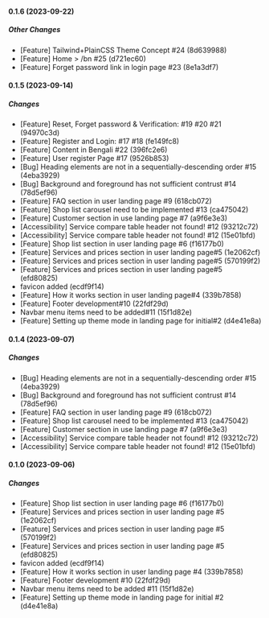 #### 0.1.6 (2023-09-22)

##### Other Changes

- [Feature] Tailwind+PlainCSS Theme Concept #24 (8d639988)
- [Feature] Home > /bn #25 (d721ec60)
- [Feature] Forget password link in login page #23 (8e1a3df7)

#### 0.1.5 (2023-09-14)

##### Changes

- [Feature] Reset, Forget password & Verification: #19 #20 #21 (94970c3d)
- [Feature] Register and Login: #17 #18 (fe149fc8)
- [Feature] Content in Bengali #22 (396fc2e6)
- [Feature] User register Page #17 (9526b853)
- [Bug] Heading elements are not in a sequentially-descending order #15 (4eba3929)
- [Bug] Background and foreground has not sufficient contrust #14 (78d5ef96)
- [Feature] FAQ section in user landing page #9 (618cb072)
- [Feature] Shop list carousel need to be implemented #13 (ca475042)
- [Feature] Customer section in use landing page #7 (a9f6e3e3)
- [Accessibility] Service compare table header not found! #12 (93212c72)
- [Accessibility] Service compare table header not found! #12 (15e01bfd)
- [Feature] Shop list section in user landing page #6 (f16177b0)
- [Feature] Services and prices section in user landing page#5 (1e2062cf)
- [Feature] Services and prices section in user landing page#5 (570199f2)
- [Feature] Services and prices section in user landing page#5 (efd80825)
- favicon added (ecdf9f14)
- [Feature] How it works section in user landing page#4 (339b7858)
- [Feature] Footer development#10 (22fdf29d)
- Navbar menu items need to be added#11 (15f1d82e)
- [Feature] Setting up theme mode in landing page for initial#2 (d4e41e8a)

#### 0.1.4 (2023-09-07)

##### Changes

- [Bug] Heading elements are not in a sequentially-descending order #15 (4eba3929)
- [Bug] Background and foreground has not sufficient contrust #14 (78d5ef96)
- [Feature] FAQ section in user landing page #9 (618cb072)
- [Feature] Shop list carousel need to be implemented #13 (ca475042)
- [Feature] Customer section in use landing page #7 (a9f6e3e3)
- [Accessibility] Service compare table header not found! #12 (93212c72)
- [Accessibility] Service compare table header not found! #12 (15e01bfd)

#### 0.1.0 (2023-09-06)

##### Changes

- [Feature] Shop list section in user landing page #6 (f16177b0)
- [Feature] Services and prices section in user landing page #5 (1e2062cf)
- [Feature] Services and prices section in user landing page #5 (570199f2)
- [Feature] Services and prices section in user landing page #5 (efd80825)
- favicon added (ecdf9f14)
- [Feature] How it works section in user landing page #4 (339b7858)
- [Feature] Footer development #10 (22fdf29d)
- Navbar menu items need to be added #11 (15f1d82e)
- [Feature] Setting up theme mode in landing page for initial #2 (d4e41e8a)
